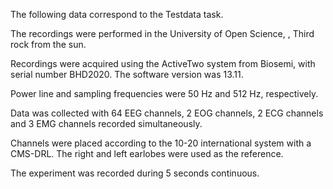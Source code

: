 The following data correspond to the Testdata task.

The recordings were performed in the University of Open Science, ,  Third rock from the sun.

Recordings were acquired using the ActiveTwo system from Biosemi, with serial number BHD2020. The software version was 13.11.

Power line and sampling frequencies were 50 Hz and 512 Hz, respectively.

Data was collected with 64 EEG channels, 2 EOG channels,
2 ECG channels and 3 EMG channels recorded simultaneously.

Channels were placed according to the 10-20 international system with a CMS-DRL. The right and left earlobes were used as the reference.

The experiment was recorded during 5 seconds continuous.
